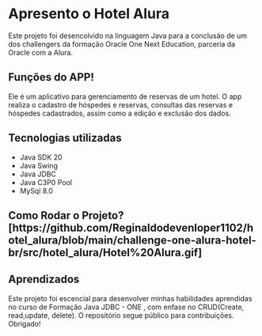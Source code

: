 <h1> Apresento o Hotel Alura</h1>
<p> Este projeto foi desencolvido na linguagem Java para a conclusão de um dos challengers da formação Oracle One Next Education, parceria da Oracle com a Alura.</p>

<h2>Funções do APP!</h2>
<p>Ele é um aplicativo para gerenciamento de reservas de um hotel. O app realiza o cadastro de hóspedes e reservas, consultas das reservas e hóspedes cadastrados, assim como a edição e exclusão dos dados.</p>

<h2>Tecnologias utilizadas</h2>
<ul>
 <li>Java SDK 20</li>
 <li>Java Swing</li>
 <li>Java JDBC</li>
 <li>Java C3P0 Pool</li>
 <li>MySql 8.0</li>
</ul>

<h2>Como Rodar o Projeto?[https://github.com/Reginaldodevenloper1102/hotel_alura/blob/main/challenge-one-alura-hotel-br/src/hotel_alura/Hotel%20Alura.gif]</h2>


<h2>Aprendizados</h2>

Este projeto foi escencial para desenvolver minhas habilidades aprendidas no curso de  Formação Java JDBC - ONE , com enfase no CRUD(Create, read,update, delete). O repositório segue público para contribuições. Obrigado!


 
